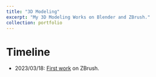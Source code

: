 ```yaml
---
title: "3D Modeling"
excerpt: "My 3D Modeling Works on Blender and ZBrush."
collection: portfolio
---
```

# Timeline
- 2023/03/18: [First work](https://www.bilibili.com/video/BV1Jo4y1q7vu) on ZBrush.